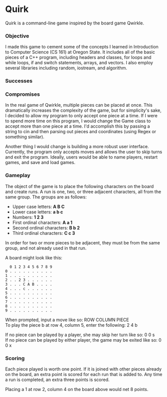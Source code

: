 # Quirk
Quirk is a command-line game inspired by the board game Qwirkle.

### Objective
I made this game to cement some of the concepts I learned in Introduction to Computer Science (CS 161) at Oregon State. It includes all of the basic pieces of a C++ program, including headers and classes, for loops and while loops, if and switch statements, arrays, and vectors. I also employ several libraries including random, iostream, and algorithm.

### Successes



### Compromises

In the real game of Qwirkle, multiple pieces can be placed at once. This dramatically increases the complexity of the game, but for simplicity's sake, I decided to allow my program to only accept one piece at a time. If I were to spend more time on this program, I would change the Game class to accept more than one piece at a time. I'd accomplish this by passing a string to cin and then parsing out pieces and coordinates (using Regex or something similar).

Another thing I would change is building a more robust user interface. Currently, the program only accepts moves and allows the user to skip turns and exit the program. Ideally, users would be able to name players, restart games, and save and load games.

### Gameplay
The object of the game is to place the following characters on the board and create runs. A run is one, two, or three adjacent characters, all from the same group. The groups are as follows:
  - Upper case letters: **A B C**
  - Lower case letters: **a b c**
  - Numbers: **1 2 3**
  - First ordinal characters: **A a 1**
  - Second ordinal characters: **B b 2**
  - Third ordinal characters: **C c 3**
  
In order for two or more pieces to be adjacent, they must be from the same group, and not already used in that run.

A board might look like this:

      0 1 2 3 4 5 6 7 8 9
    0 . . . . . . . . . .
    1 . . . . . . . . . .
    2 . . 2 3 . . . . . .
    3 . . . C A B . . . .
    4 . . . c . . . . . .
    5 . . . . . . . . . .
    6 . . . . . . . . . .
    7 . . . . . . . . . .
    8 . . . . . . . . . .
    9 . . . . . . . . . .

When prompted, input a move like so: ROW COLUMN PIECE  
To play the piece b at row 4, column 5, enter the following: 2 4 b 

If no piece can be played by a player, she may skip her turn like so: 0 0 s  
If no piece can be played by either player, the game may be exited like so: 0 0 x

### Scoring
Each piece played is worth one point. If it is joined with other pieces already on the board, an extra point is scored for each run that is added to. Any time a run is completed, an extra three points is scored. 

Placing a 1 at row 2, column 4 on the board above would net 8 points.
